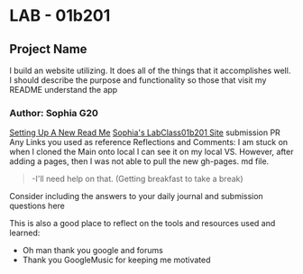 # LAB - 01b201

## Project Name

I build an website utilizing. It does all of the things that it accomplishes well. I should describe the purpose and functionality so those that visit my README understand the app

### Author: Sophia G20

[Setting Up A New Read Me](https://codefellows.github.io/code-201-guide/curriculum/class-02/project-setup)
[Sophia's LabClass01b201 Site](sophiag20.github.io/labclass01b201/)
submission PR
Any Links you used as reference
Reflections and Comments:
I am stuck on when I cloned the Main onto local I can see it on my local VS. However, after adding a pages, then I was not able to pull the new gh-pages. md file.
> -I'll need help on that. (Getting breakfast to take a break)

Consider including the answers to your daily journal and submission questions here

This is also a good place to reflect on the tools and resources used and learned:

- Oh man thank you google and forums
- Thank you GoogleMusic for keeping me motivated
